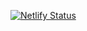[![Netlify Status](https://api.netlify.com/api/v1/badges/d5d03359-824e-47fe-94be-e9a085a7ea48/deploy-status)](https://app.netlify.com/sites/sheruta-dashboard/deploys)